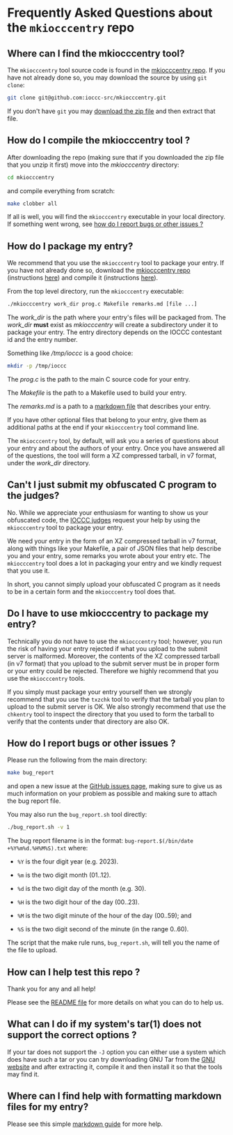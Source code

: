 # Frequently Asked Questions about the `mkiocccentry` repo


## <a name="download">Where can I find the mkiocccentry tool?</a>

The `mkiocccentry` tool source code is found in the
[mkiocccentry repo](https://github.com/ioccc-src/mkiocccentry).
If you have not already done so, you may download the source by using `git
clone`:


```sh
git clone git@github.com:ioccc-src/mkiocccentry.git
```

If you don't have `git` you may
[download the zip file](https://github.com/ioccc-src/mkiocccentry/archive/refs/heads/master.zip)
and then extract that file.


## <a name="compiling">How do I compile the mkiocccentry tool ?</a>

After downloading the repo (making sure that if you downloaded the zip file that
you unzip it first) move into the _mkiocccentry_ directory:

```sh
cd mkiocccentry
```

and compile everything from scratch:

```sh
make clobber all
```

If all is well, you will find the `mkiocccentry` executable in your
local directory.  If something went wrong, see
<a href="#reporting-bugs">how do I report bugs or other issues ?</a>



## How do I package my entry?

We recommend that you use the `mkiocccentry` tool to package your entry.
If you have not already done so, download the [mkiocccentry repo](https://github.com/ioccc-src/mkiocccentry)
(instructions <a href="#download">here</a>)
and compile it
(instructions <a href="#compiling">here</a>).

From the top level directory, run the `mkiocccentry` executable:

```sh
./mkiocccentry work_dir prog.c Makefile remarks.md [file ...]
```

The _work_dir_ is the path where your entry's files will be packaged from.
The _work_dir_ **must** exist as _mkiocccentry_ will create a subdirectory under it to
package your entry. The entry directory depends on the IOCCC contestant id and
the entry number.

Something like _/tmp/ioccc_ is a good choice:

```sh
mkdir -p /tmp/ioccc
```

The _prog.c_ is the path to the main C source code for your entry.

The _Makefile_ is the path to a Makefile used to build your entry.

The _remarks.md_ is a path to a
[markdown file](https://www.markdownguide.org/basic-syntax)
that describes your entry.

If you have other optional files that belong to your entry, give them
as additional paths at the end if your `mkiocccentry` tool command line.

The `mkiocccentry` tool, by default, will ask you a series of
questions about your entry and about the authors of your entry.
Once you have answered all of the questions, the tool will form a
XZ compressed tarball, in v7 format, under the _work_dir_ directory.


## Can't I just submit my obfuscated C program to the judges?

No. While we appreciate your enthusiasm for wanting to show us your obfuscated
code, the [IOCCC judges](https://www.ioccc.org/judges.html) request your help by
using the `mkiocccentry` tool to package your entry.

We need your entry in the form of an XZ compressed tarball in v7 format,
along with things like your Makefile, a pair of JSON files that
help describe you and your entry, some remarks you wrote about your
entry etc. The  `mkiocccentry` tool does a lot in packaging your
entry and we kindly request that you use it.

In short, you cannot simply upload your obfuscated C program as it needs to
be in a certain form and the `mkiocccentry` tool does that.


## Do I have to use mkiocccentry to package my entry?

Technically you do not have to use the `mkiocccentry` tool; however,
you run the risk of having your entry rejected if what you upload
to the submit server is malformed.  Moreover, the contents of the
XZ compressed tarball (in v7 format) that you upload to the submit
server must be in proper form or your entry could be rejected.
Therefore we highly recommend that you use the `mkiocccentry` tools.

If you simply must package your entry yourself then we strongly
recommend that you use the `txzchk` tool to verify that the tarball
you plan to upload to the submit server is OK.  We also strongly
recommend that use the `chkentry` tool to inspect the directory
that you used to form the tarball to verify that the contents under
that directory are also OK.


## <a name="reporting-bugs">How do I report bugs or other issues ?</a>

Please run the following from the main directory:


```sh
make bug_report
```

and open a new issue at the
[GitHub issues page](https://github.com/ioccc-src/mkiocccentry/issues/new/choose),
making sure to give us as much information on your problem as possible and
making sure to attach the bug report file.

You may also run the `bug_report.sh` tool directly:

```sh
./bug_report.sh -v 1
```

The bug report filename is in the format:
`bug-report.$(/bin/date +%Y%m%d.%H%M%S).txt` where:


- `%Y` is the four digit year (e.g. 2023).

- `%m` is the two digit month (01..12).

- `%d` is the two digit day of the month (e.g. 30).

- `%H` is the two digit hour of the day (00..23).

- `%M` is the two digit minute of the hour of the day (00..59); and

- `%S` is the two digit second of the minute (in the range 0..60).


The script that the make rule runs, `bug_report.sh`, will tell you the name of
the file to upload.


## How can I help test this repo ?

Thank you for any and all help!

Please see the
[README file](https://github.com/ioccc-src/mkiocccentry/blob/master/README.md)
for more details on what you can do to help us.


## What can I do if my system's tar(1) does not support the correct options ?


If your tar does not support the `-J` option you can either use a system
which does have such a tar or you can try downloading GNU Tar from
the [GNU website](https://www.gnu.org/software/tar/) and after extracting it,
compile it and then install it so that the tools may find it.


## Where can I find help with formatting markdown files for my entry?

Please see this simple
[markdown guide](https://www.markdownguide.org/basic-syntax) for more help.
